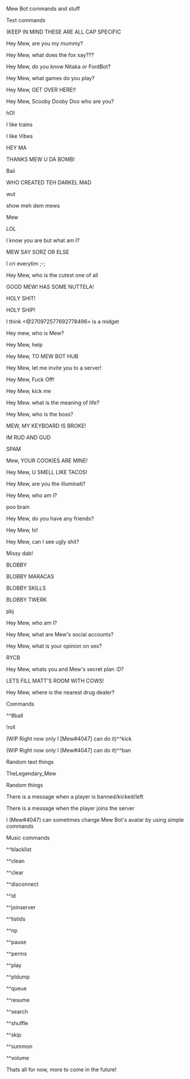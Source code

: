 
Mew Bot commands and stuff


Text commands


(KEEP IN MIND THESE ARE ALL CAP SPECIFIC


Hey Mew, are you my mummy?

Hey Mew, what does the fox say???

Hey Mew, do you know Nitaka or FordBot?

Hey Mew, what games do you play?

Hey Mew, GET OVER HERE!!

Hey Mew, Scooby Dooby Doo who are you?

hOI

I like trains

I like Vibes

HEY MA

THANKS MEW U DA BOMB!

Baii

WHO CREATED TEH DARKEL MAD

wut

show meh dem mews

Mew

LOL

I know you are but what am I?

MEW SAY SORZ OR ELSE

I cri everytim ;-;

Hey Mew, who is the cutest one of all

GOOD MEW! HAS SOME NUTTELA!

HOLY SHIT!

HOLY SHIP!

I think <@270972577692778496> is a midget

Hey mew, who is Mew?

Hey Mew, help

Hey Mew, TO MEW BOT HUB

Hey Mew, let me invite you to a server!

Hey Mew, Fuck Off!

Hey Mew, kick me

Hey Mew. what is the meaning of life?

Hey Mew, who is the boss?

MEW, MY KEYBOARD IS BROKE!

IM RUD AND GUD

SPAM

Mew, YOUR COOKIES ARE MINE!

Hey Mew, U SMELL LIKE TACOS!

Hey Mew, are you the illuminati?

Hey Mew, who am I?

poo brain

Hey Mew, do you have any friends?

Hey Mew, hi!

Hey Mew, can I see ugly shit?

Missy dab!

BLOBBY

BLOBBY MARACAS

BLOBBY SKILLS

BLOBBY TWERK

pbj

Hey Mew, who am I?

Hey Mew, what are Mew's social accounts?

Hey Mew, what is your opinion on sex?

RYCB

Hey Mew, whats you and Mew's secret plan :D?

LETS FILL MATT'S ROOM WITH COWS!

Hey Mew, where is the nearest drug dealer?


Commands


^^8ball

!roll

(WIP Right now only I [Mew#4047] can do it)^^kick

(WIP Right now only I [Mew#4047] can do it)^^ban


Random text things


TheLegendary_Mew


Random things


There is a message when a player is banned/kicked/left

There is a message when the player joins the server

I (Mew#4047) can sometimes change Mew Bot's avatar by using simple commands


Music commands


^^blacklist

^^clean

^^clear

^^disconnect

^^id

^^joinserver

^^listids

^^np

^^pause

^^perms

^^play

^^pldump

^^queue

^^resume

^^search

^^shuffle

^^skip

^^summon

^^volume


Thats all for now, more to come in the future!
